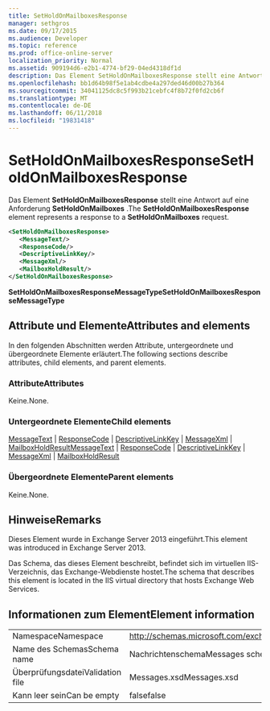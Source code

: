 ```yaml
---
title: SetHoldOnMailboxesResponse
manager: sethgros
ms.date: 09/17/2015
ms.audience: Developer
ms.topic: reference
ms.prod: office-online-server
localization_priority: Normal
ms.assetid: 909194d6-e2b1-4774-bf29-04ed4318df1d
description: Das Element SetHoldOnMailboxesResponse stellt eine Antwort auf eine Anforderung SetHoldOnMailboxes.
ms.openlocfilehash: bb1d64b98f5e1ab4cdbe4a297ded46d00b27b364
ms.sourcegitcommit: 34041125dc8c5f993b21cebfc4f8b72f0fd2cb6f
ms.translationtype: MT
ms.contentlocale: de-DE
ms.lasthandoff: 06/11/2018
ms.locfileid: "19831418"
---
```

# <a name="setholdonmailboxesresponse"></a><span data-ttu-id="4c0f6-103">SetHoldOnMailboxesResponse</span><span class="sxs-lookup"><span data-stu-id="4c0f6-103">SetHoldOnMailboxesResponse</span></span>

<span data-ttu-id="4c0f6-104">Das Element **SetHoldOnMailboxesResponse** stellt eine Antwort auf eine Anforderung **SetHoldOnMailboxes** .</span><span class="sxs-lookup"><span data-stu-id="4c0f6-104">The **SetHoldOnMailboxesResponse** element represents a response to a **SetHoldOnMailboxes** request.</span></span> 
  
```XML
<SetHoldOnMailboxesResponse>
   <MessageText/>
   <ResponseCode/>
   <DescriptiveLinkKey/>
   <MessageXml/>
   <MailboxHoldResult/>
</SetHoldOnMailboxesResponse>
```

 <span data-ttu-id="4c0f6-105">**SetHoldOnMailboxesResponseMessageType**</span><span class="sxs-lookup"><span data-stu-id="4c0f6-105">**SetHoldOnMailboxesResponseMessageType**</span></span>
## <a name="attributes-and-elements"></a><span data-ttu-id="4c0f6-106">Attribute und Elemente</span><span class="sxs-lookup"><span data-stu-id="4c0f6-106">Attributes and elements</span></span>

<span data-ttu-id="4c0f6-107">In den folgenden Abschnitten werden Attribute, untergeordnete und übergeordnete Elemente erläutert.</span><span class="sxs-lookup"><span data-stu-id="4c0f6-107">The following sections describe attributes, child elements, and parent elements.</span></span>
  
### <a name="attributes"></a><span data-ttu-id="4c0f6-108">Attribute</span><span class="sxs-lookup"><span data-stu-id="4c0f6-108">Attributes</span></span>

<span data-ttu-id="4c0f6-109">Keine.</span><span class="sxs-lookup"><span data-stu-id="4c0f6-109">None.</span></span>
  
### <a name="child-elements"></a><span data-ttu-id="4c0f6-110">Untergeordnete Elemente</span><span class="sxs-lookup"><span data-stu-id="4c0f6-110">Child elements</span></span>

<span data-ttu-id="4c0f6-111">[MessageText](messagetext.md) | [ResponseCode](responsecode.md) | [DescriptiveLinkKey](descriptivelinkkey.md) | [MessageXml](messagexml.md) | [MailboxHoldResult](mailboxholdresult.md)</span><span class="sxs-lookup"><span data-stu-id="4c0f6-111">[MessageText](messagetext.md) | [ResponseCode](responsecode.md) | [DescriptiveLinkKey](descriptivelinkkey.md) | [MessageXml](messagexml.md) | [MailboxHoldResult](mailboxholdresult.md)</span></span>
  
### <a name="parent-elements"></a><span data-ttu-id="4c0f6-112">Übergeordnete Elemente</span><span class="sxs-lookup"><span data-stu-id="4c0f6-112">Parent elements</span></span>

<span data-ttu-id="4c0f6-113">Keine.</span><span class="sxs-lookup"><span data-stu-id="4c0f6-113">None.</span></span>
  
## <a name="remarks"></a><span data-ttu-id="4c0f6-114">Hinweise</span><span class="sxs-lookup"><span data-stu-id="4c0f6-114">Remarks</span></span>

<span data-ttu-id="4c0f6-115">Dieses Element wurde in Exchange Server 2013 eingeführt.</span><span class="sxs-lookup"><span data-stu-id="4c0f6-115">This element was introduced in Exchange Server 2013.</span></span>
  
<span data-ttu-id="4c0f6-116">Das Schema, das dieses Element beschreibt, befindet sich im virtuellen IIS-Verzeichnis, das Exchange-Webdienste hostet.</span><span class="sxs-lookup"><span data-stu-id="4c0f6-116">The schema that describes this element is located in the IIS virtual directory that hosts Exchange Web Services.</span></span>
  
## <a name="element-information"></a><span data-ttu-id="4c0f6-117">Informationen zum Element</span><span class="sxs-lookup"><span data-stu-id="4c0f6-117">Element information</span></span>

|||
|:-----|:-----|
|<span data-ttu-id="4c0f6-118">Namespace</span><span class="sxs-lookup"><span data-stu-id="4c0f6-118">Namespace</span></span>  <br/> |http://schemas.microsoft.com/exchange/services/2006/messages  <br/> |
|<span data-ttu-id="4c0f6-119">Name des Schemas</span><span class="sxs-lookup"><span data-stu-id="4c0f6-119">Schema name</span></span>  <br/> |<span data-ttu-id="4c0f6-120">Nachrichtenschema</span><span class="sxs-lookup"><span data-stu-id="4c0f6-120">Messages schema</span></span>  <br/> |
|<span data-ttu-id="4c0f6-121">Überprüfungsdatei</span><span class="sxs-lookup"><span data-stu-id="4c0f6-121">Validation file</span></span>  <br/> |<span data-ttu-id="4c0f6-122">Messages.xsd</span><span class="sxs-lookup"><span data-stu-id="4c0f6-122">Messages.xsd</span></span>  <br/> |
|<span data-ttu-id="4c0f6-123">Kann leer sein</span><span class="sxs-lookup"><span data-stu-id="4c0f6-123">Can be empty</span></span>  <br/> |<span data-ttu-id="4c0f6-124">false</span><span class="sxs-lookup"><span data-stu-id="4c0f6-124">false</span></span>  <br/> |
   

